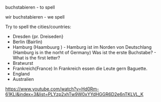 buchstabieren - to spell

wir buchstabieren - we spell

Try to spell the cities/countries:

- Dresden {pr. Dreiseden} 
- Berlin (Bairlin)
- Hamburg (Haambuurg ) - Hamburg ist im Norden von Deutschlang (Hamburg is in the norht of Germany)
  Was ist the erste Buchstabe? - What is the first letter?
- Bratwurst
- Frankreich(France) 
  In Frankreich essen die Leute gern Baguette.
- England
- Australien



https://www.youtube.com/watch?v=Hd0Rm-61KLI&index=3&list=PLYzp2xhTw9W0xYYdHGGR6D2e6nTKLVL_K